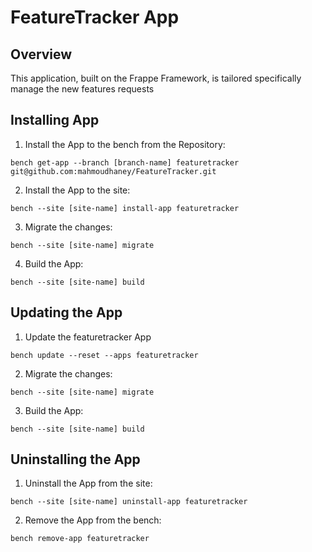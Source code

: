 # FeatureTracker App

## Overview

This application, built on the Frappe Framework, is tailored specifically manage the new features requests

## Installing App

1. Install the App to the bench from the Repository:

```
bench get-app --branch [branch-name] featuretracker git@github.com:mahmoudhaney/FeatureTracker.git
```

2. Install the App to the site:

```
bench --site [site-name] install-app featuretracker
```

3. Migrate the changes:

```
bench --site [site-name] migrate
```

4. Build the App:

```
bench --site [site-name] build
```

## Updating the App


1. Update the featuretracker App

```
bench update --reset --apps featuretracker
```

2. Migrate the changes:

```
bench --site [site-name] migrate
```

3. Build the App:

```
bench --site [site-name] build
```

## Uninstalling the App

1. Uninstall the App from the site:

```
bench --site [site-name] uninstall-app featuretracker
```

2. Remove the App from the bench:

```
bench remove-app featuretracker
```
